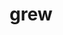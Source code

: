 ---
category: 4-letters
denotation: null
name: grew
reference_link: https://www.etymonline.com/word/grew
root_language: null
root_name: null
title: grew
type: free
word_sums:
- respelling: grew
  sum: 'Grew + '
---